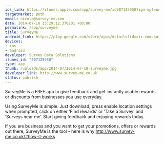 ```yaml
--- 
ios_link: https://itunes.apple.com/app/survey-me/id507125950?ign-mpt=uo%3D5
targetMarket: Both
email: nicola@survey-me.com
date: 2014-07-18 13:29:12.370201 +00:00
permalink: /app/surveyme
title: SurveyMe
android_link: https://play.google.com/store/apps/details?id=air.com.surveyme.surveyme&hl=en
devices: 
- ios
- android
developer: Survey Data Solutions
itunes_id: "507125950"
type: app
thumb: /uploads/app/2014-07/2014-07-18-surveyme.jpg
developer_link: http://www.survey-me.co.uk
status: publish
---
```


SurveyMe is a FREE app to give feedback and get instantly usable rewards or discounts from businesses you use everyday.

Using SurveyMe is simple. Just download, press enable location settings when prompted, click on either ‘Find rewards’ or ‘Take a Survey’ and ‘Surveys near me’. Start giving feedback and enjoying rewards today.

If you are business and you want to get your promotions, offers or rewards out there, SurveyMe is the tool - here is why http://www.survey-me.co.uk/#how-it-works
